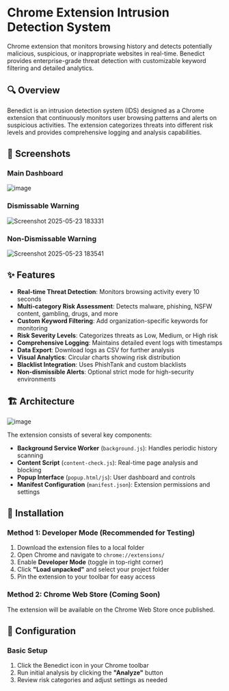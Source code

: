 # Chrome Extension Intrusion Detection System

Chrome extension that monitors browsing history and detects potentially malicious, suspicious, or inappropriate websites in real-time. Benedict provides enterprise-grade threat detection with customizable keyword filtering and detailed analytics.

## 🔍 Overview

Benedict is an intrusion detection system (IDS) designed as a Chrome extension that continuously monitors user browsing patterns and alerts on suspicious activities. The extension categorizes threats into different risk levels and provides comprehensive logging and analysis capabilities.

## 📸 Screenshots

### Main Dashboard
![image](https://github.com/user-attachments/assets/ef86a5f9-13e4-43d1-afe6-6b006aee2fcd)


### Dismissable Warning
![Screenshot 2025-05-23 183331](https://github.com/user-attachments/assets/1c888d22-c0e8-44a3-8dbc-c0862fb97b9b)


### Non-Dismissable Warning
![Screenshot 2025-05-23 183541](https://github.com/user-attachments/assets/72d31fcd-bb33-41e3-a8e0-0813336db81a)


## ✨ Features

* **Real-time Threat Detection**: Monitors browsing activity every 10 seconds
* **Multi-category Risk Assessment**: Detects malware, phishing, NSFW content, gambling, drugs, and more
* **Custom Keyword Filtering**: Add organization-specific keywords for monitoring
* **Risk Severity Levels**: Categorizes threats as Low, Medium, or High risk
* **Comprehensive Logging**: Maintains detailed event logs with timestamps
* **Data Export**: Download logs as CSV for further analysis
* **Visual Analytics**: Circular charts showing risk distribution
* **Blacklist Integration**: Uses PhishTank and custom blacklists
* **Non-dismissible Alerts**: Optional strict mode for high-security environments

## 🏗️ Architecture

![image](https://github.com/user-attachments/assets/267e3057-63b1-4aaa-8118-ca7d4582bede)


The extension consists of several key components:

* **Background Service Worker** (`background.js`): Handles periodic history scanning
* **Content Script** (`content-check.js`): Real-time page analysis and blocking
* **Popup Interface** (`popup.html/js`): User dashboard and controls
* **Manifest Configuration** (`manifest.json`): Extension permissions and settings


## 🚀 Installation

### Method 1: Developer Mode (Recommended for Testing)

1. Download the extension files to a local folder
2. Open Chrome and navigate to `chrome://extensions/`
3. Enable **Developer Mode** (toggle in top-right corner)
4. Click **"Load unpacked"** and select your project folder
5. Pin the extension to your toolbar for easy access

### Method 2: Chrome Web Store (Coming Soon)

The extension will be available on the Chrome Web Store once published.

## 🔧 Configuration

### Basic Setup

1. Click the Benedict icon in your Chrome toolbar
2. Run initial analysis by clicking the **"Analyze"** button
3. Review risk categories and adjust settings as needed





